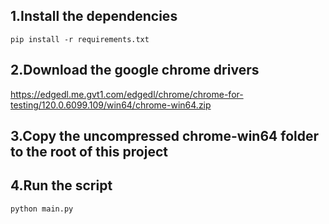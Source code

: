## 1.Install the dependencies
```
pip install -r requirements.txt
```

## 2.Download the google chrome drivers
https://edgedl.me.gvt1.com/edgedl/chrome/chrome-for-testing/120.0.6099.109/win64/chrome-win64.zip

## 3.Copy the uncompressed chrome-win64 folder to the root of this project

## 4.Run the script
```
python main.py
```

